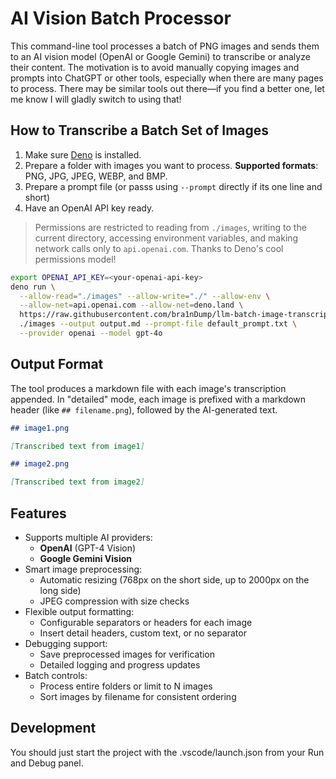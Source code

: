 # AI Vision Batch Processor

This command-line tool processes a batch of PNG images and sends them to an AI vision model (OpenAI or Google Gemini) to transcribe or analyze their content. The motivation is to avoid manually copying images and prompts into ChatGPT or other tools, especially when there are many pages to process. There may be similar tools out there—if you find a better one, let me know I will gladly switch to using that!

## How to Transcribe a Batch Set of Images

1. Make sure [Deno](https://deno.land/) is installed.
2. Prepare a folder with images you want to process. **Supported formats**: PNG, JPG, JPEG, WEBP, and BMP.
3. Prepare a prompt file (or passs using `--prompt` directly if its one line and short)
4. Have an OpenAI API key ready.

> Permissions are restricted to reading from `./images`, writing to the current directory, accessing environment variables, and making network calls only to `api.openai.com`. Thanks to Deno's cool permissions model!

```bash
export OPENAI_API_KEY=<your-openai-api-key>
deno run \
  --allow-read="./images" --allow-write="./" --allow-env \
  --allow-net=api.openai.com --allow-net=deno.land \
  https://raw.githubusercontent.com/bra1nDump/llm-batch-image-transcription/main/main.ts \
  ./images --output output.md --prompt-file default_prompt.txt \
  --provider openai --model gpt-4o
```

## Output Format

The tool produces a markdown file with each image's transcription appended. In "detailed" mode, each image is prefixed with a markdown header (like `## filename.png`), followed by the AI-generated text.

```markdown
## image1.png

[Transcribed text from image1]

## image2.png

[Transcribed text from image2]
```


## Features

- Supports multiple AI providers:
  - **OpenAI** (GPT-4 Vision)
  - **Google Gemini Vision**
- Smart image preprocessing:
  - Automatic resizing (768px on the short side, up to 2000px on the long side)
  - JPEG compression with size checks
- Flexible output formatting:
  - Configurable separators or headers for each image
  - Insert detail headers, custom text, or no separator
- Debugging support:
  - Save preprocessed images for verification
  - Detailed logging and progress updates
- Batch controls:
  - Process entire folders or limit to N images
  - Sort images by filename for consistent ordering

## Development

You should just start the project with the .vscode/launch.json from your Run and Debug panel.

